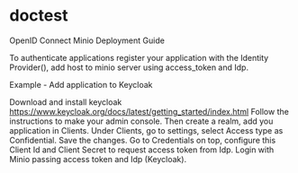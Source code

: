 # doctest
OpenID Connect Minio Deployment Guide

To authenticate applications register your application with the Identity Provider(), add host to minio server using access_token and Idp.

Example - Add application to Keycloak

Download and install keycloak https://www.keycloak.org/docs/latest/getting_started/index.html
Follow the instructions to make your admin console. Then create a realm, add you application in Clients. 
Under Clients, go to settings, select Access type as Confidential. Save the changes.
Go to Credentials on top, configure this Client Id and Client Secret to request access token from Idp.
Login with Minio passing access token and Idp (Keycloak).



